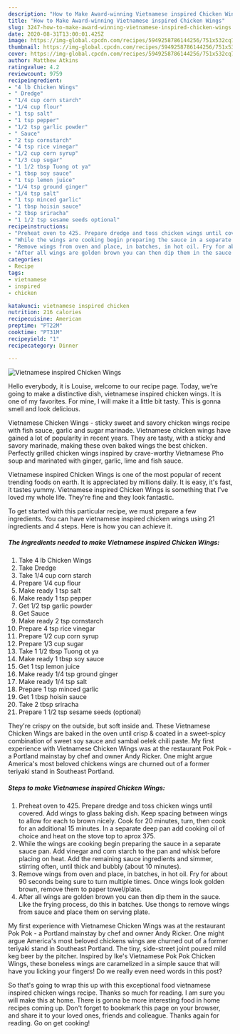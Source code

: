 ```yaml
---
description: "How to Make Award-winning Vietnamese inspired Chicken Wings"
title: "How to Make Award-winning Vietnamese inspired Chicken Wings"
slug: 3247-how-to-make-award-winning-vietnamese-inspired-chicken-wings
date: 2020-08-31T13:00:01.425Z
image: https://img-global.cpcdn.com/recipes/5949258786144256/751x532cq70/vietnamese-inspired-chicken-wings-recipe-main-photo.jpg
thumbnail: https://img-global.cpcdn.com/recipes/5949258786144256/751x532cq70/vietnamese-inspired-chicken-wings-recipe-main-photo.jpg
cover: https://img-global.cpcdn.com/recipes/5949258786144256/751x532cq70/vietnamese-inspired-chicken-wings-recipe-main-photo.jpg
author: Matthew Atkins
ratingvalue: 4.2
reviewcount: 9759
recipeingredient:
- "4 lb Chicken Wings"
- " Dredge"
- "1/4 cup corn starch"
- "1/4 cup flour"
- "1 tsp salt"
- "1 tsp pepper"
- "1/2 tsp garlic powder"
- " Sauce"
- "2 tsp cornstarch"
- "4 tsp rice vinegar"
- "1/2 cup corn syrup"
- "1/3 cup sugar"
- "1 1/2 tbsp Tuong ot ya"
- "1 tbsp soy sauce"
- "1 tsp lemon juice"
- "1/4 tsp ground ginger"
- "1/4 tsp salt"
- "1 tsp minced garlic"
- "1 tbsp hoisin sauce"
- "2 tbsp sriracha"
- "1 1/2 tsp sesame seeds optional"
recipeinstructions:
- "Preheat oven to 425. Prepare dredge and toss chicken wings until covered. Add wings to glass baking dish. Keep spacing between wings to allow for each to brown nicely. Cook for 20 minutes, turn, then cook for an additional 15 minutes. In a separate deep pan add cooking oil of choice and heat on the stove top to aprox 375."
- "While the wings are cooking begin preparing the sauce in a separate sauce pan. Add vinegar and corn starch to the pan and whisk before placing on heat. Add the remaining sauce ingredients and simmer, stirring often, until thick and bubbly (about 10 minutes)."
- "Remove wings from oven and place, in batches, in hot oil. Fry for about 90 seconds being sure to turn multiple times. Once wings look golden brown, remove them to paper towel/plate."
- "After all wings are golden brown you can then dip them in the sauce. Like the frying process, do this in batches. Use thongs to remove wings from sauce and place them on serving plate."
categories:
- Recipe
tags:
- vietnamese
- inspired
- chicken

katakunci: vietnamese inspired chicken 
nutrition: 216 calories
recipecuisine: American
preptime: "PT22M"
cooktime: "PT31M"
recipeyield: "1"
recipecategory: Dinner

---
```



![Vietnamese inspired Chicken Wings](https://img-global.cpcdn.com/recipes/5949258786144256/751x532cq70/vietnamese-inspired-chicken-wings-recipe-main-photo.jpg)

Hello everybody, it is Louise, welcome to our recipe page. Today, we're going to make a distinctive dish, vietnamese inspired chicken wings. It is one of my favorites. For mine, I will make it a little bit tasty. This is gonna smell and look delicious.

Vietnamese Chicken Wings - sticky sweet and savory chicken wings recipe with fish sauce, garlic and sugar marinade. Vietnamese chicken wings have gained a lot of popularity in recent years. They are tasty, with a sticky and savory marinade, making these oven baked wings the best chicken. Perfectly grilled chicken wings inspired by crave-worthy Vietnamese Pho soup and marinated with ginger, garlic, lime and fish sauce.

Vietnamese inspired Chicken Wings is one of the most popular of recent trending foods on earth. It is appreciated by millions daily. It is easy, it's fast, it tastes yummy. Vietnamese inspired Chicken Wings is something that I've loved my whole life. They're fine and they look fantastic.


To get started with this particular recipe, we must prepare a few ingredients. You can have vietnamese inspired chicken wings using 21 ingredients and 4 steps. Here is how you can achieve it.

<!--inarticleads1-->

##### The ingredients needed to make Vietnamese inspired Chicken Wings:

1. Take 4 lb Chicken Wings
1. Take  Dredge
1. Take 1/4 cup corn starch
1. Prepare 1/4 cup flour
1. Make ready 1 tsp salt
1. Make ready 1 tsp pepper
1. Get 1/2 tsp garlic powder
1. Get  Sauce
1. Make ready 2 tsp cornstarch
1. Prepare 4 tsp rice vinegar
1. Prepare 1/2 cup corn syrup
1. Prepare 1/3 cup sugar
1. Take 1 1/2 tbsp Tuong ot ya
1. Make ready 1 tbsp soy sauce
1. Get 1 tsp lemon juice
1. Make ready 1/4 tsp ground ginger
1. Make ready 1/4 tsp salt
1. Prepare 1 tsp minced garlic
1. Get 1 tbsp hoisin sauce
1. Take 2 tbsp sriracha
1. Prepare 1 1/2 tsp sesame seeds (optional)


They&#39;re crispy on the outside, but soft inside and. These Vietnamese Chicken Wings are baked in the oven until crisp &amp; coated in a sweet-spicy combination of sweet soy sauce and sambal oelek chili paste. My first experience with Vietnamese Chicken Wings was at the restaurant Pok Pok - a Portland mainstay by chef and owner Andy Ricker. One might argue America&#39;s most beloved chickens wings are churned out of a former teriyaki stand in Southeast Portland. 

<!--inarticleads2-->

##### Steps to make Vietnamese inspired Chicken Wings:

1. Preheat oven to 425. Prepare dredge and toss chicken wings until covered. Add wings to glass baking dish. Keep spacing between wings to allow for each to brown nicely. Cook for 20 minutes, turn, then cook for an additional 15 minutes. In a separate deep pan add cooking oil of choice and heat on the stove top to aprox 375.
1. While the wings are cooking begin preparing the sauce in a separate sauce pan. Add vinegar and corn starch to the pan and whisk before placing on heat. Add the remaining sauce ingredients and simmer, stirring often, until thick and bubbly (about 10 minutes).
1. Remove wings from oven and place, in batches, in hot oil. Fry for about 90 seconds being sure to turn multiple times. Once wings look golden brown, remove them to paper towel/plate.
1. After all wings are golden brown you can then dip them in the sauce. Like the frying process, do this in batches. Use thongs to remove wings from sauce and place them on serving plate.


My first experience with Vietnamese Chicken Wings was at the restaurant Pok Pok - a Portland mainstay by chef and owner Andy Ricker. One might argue America&#39;s most beloved chickens wings are churned out of a former teriyaki stand in Southeast Portland. The tiny, side-street joint poured mild keg beer by the pitcher. Inspired by Ike&#39;s Vietnamese Pok Pok Chicken Wings, these boneless wings are caramelized in a simple sauce that will have you licking your fingers! Do we really even need words in this post? 

So that's going to wrap this up with this exceptional food vietnamese inspired chicken wings recipe. Thanks so much for reading. I am sure you will make this at home. There is gonna be more interesting food in home recipes coming up. Don't forget to bookmark this page on your browser, and share it to your loved ones, friends and colleague. Thanks again for reading. Go on get cooking!
